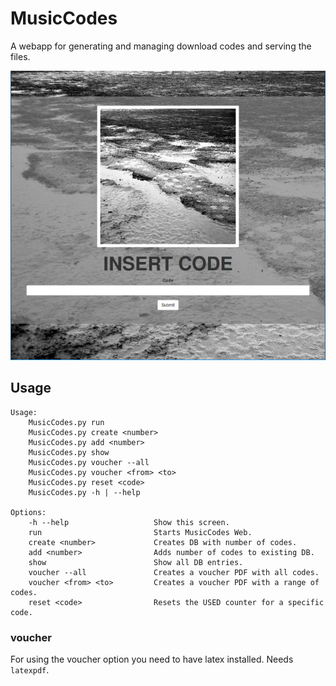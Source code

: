 MusicCodes
==========

A webapp for generating and managing download codes and serving the files.

![screenshot](screenshot.jpg)

## Usage ##

```
Usage:
    MusicCodes.py run
    MusicCodes.py create <number>
    MusicCodes.py add <number>
    MusicCodes.py show
    MusicCodes.py voucher --all
    MusicCodes.py voucher <from> <to>
    MusicCodes.py reset <code>
    MusicCodes.py -h | --help

Options:
    -h --help                   Show this screen.
    run                         Starts MusicCodes Web.
    create <number>             Creates DB with number of codes.
    add <number>                Adds number of codes to existing DB.
    show                        Show all DB entries.
    voucher --all               Creates a voucher PDF with all codes.
    voucher <from> <to>         Creates a voucher PDF with a range of codes.
    reset <code>                Resets the USED counter for a specific code.
```

### voucher ###
For using the voucher option you need to have latex installed. Needs `latexpdf`.
